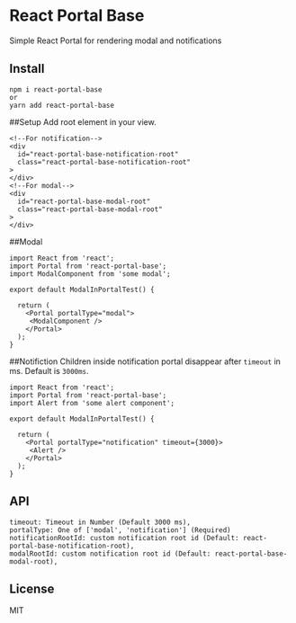 # React Portal Base
Simple React Portal for rendering modal and notifications

## Install

````
npm i react-portal-base
or
yarn add react-portal-base
````

##Setup
Add root element in your view.
````
<!--For notification-->
<div 
  id="react-portal-base-notification-root"
  class="react-portal-base-notification-root"
>
</div>
<!--For modal-->
<div 
  id="react-portal-base-modal-root"
  class="react-portal-base-modal-root"
>
</div>
````


##Modal

````
import React from 'react';
import Portal from 'react-portal-base';
import ModalComponent from 'some modal';

export default ModalInPortalTest() {
  
  return (
    <Portal portalType="modal">
     <ModalComponent />
    </Portal>
  );
}
````

##Notifiction
Children inside notification portal disappear after `timeout` in ms. Default is `3000ms`.
````
import React from 'react';
import Portal from 'react-portal-base';
import Alert from 'some alert component';

export default ModalInPortalTest() {
  
  return (
    <Portal portalType="notification" timeout={3000}>
     <Alert />
    </Portal>
  );
}
````

## API

````
timeout: Timeout in Number (Default 3000 ms),
portalType: One of ['modal', 'notification'] (Required)
notificationRootId: custom notification root id (Default: react-portal-base-notification-root),
modalRootId: custom notification root id (Default: react-portal-base-modal-root),
````

## License

MIT

